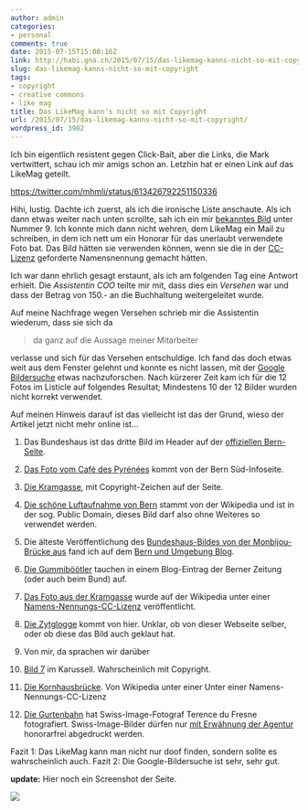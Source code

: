 ```yaml
---
author: admin
categories:
- personal
comments: true
date: 2015-07-15T15:08:16Z
link: http://habi.gna.ch/2015/07/15/das-likemag-kanns-nicht-so-mit-copyright/
slug: das-likemag-kanns-nicht-so-mit-copyright
tags:
- copyright
- creative commons
- like mag
title: Das LikeMag kann's nicht so mit Copyright
url: /2015/07/15/das-likemag-kanns-nicht-so-mit-copyright/
wordpress_id: 3982
---
```


Ich bin eigentlich resistent gegen Click-Bait, aber die Links, die Mark vertwittert, schau ich mir amigs schon an. Letzhin hat er einen Link auf das LikeMag geteilt.

https://twitter.com/mhmli/status/613426792251150336

Hihi, lustig. Dachte ich zuerst, als ich die ironische Liste anschaute. Als ich dann etwas weiter nach unten scrollte, sah ich ein mir [bekanntes Bild](https://www.flickr.com/photos/habi/3704347231/) unter Nummer 9. Ich konnte mich dann nicht wehren, dem LikeMag ein Mail zu schreiben, in dem ich nett um ein Honorar für das unerlaubt verwendete Foto bat. Das Bild hätten sie verwenden können, wenn sie die in der [CC-Lizenz](https://creativecommons.org/licenses/by-nc/2.0/) geforderte Namensnennung gemacht hätten.

Ich war dann ehrlich gesagt erstaunt, als ich am folgenden Tag eine Antwort erhielt. Die _Assistentin COO_ teilte mir mit, dass dies ein _Versehen_ war und dass der Betrag von 150.- an die Buchhaltung weitergeleitet wurde.

Auf meine Nachfrage wegen Versehen schrieb mir die Assistentin wiederum, dass sie sich da



<blockquote>da ganz auf die Aussage meiner Mitarbeiter</blockquote>



verlasse und sich für das Versehen entschuldige. Ich fand das doch etwas weit aus dem Fenster gelehnt und konnte es nicht lassen, mit der [Google Bildersuche](http://images.google.com) etwas nachzuforschen. Nach kürzerer Zeit kam ich für die 12 Fotos im Listicle auf folgendes Resultat; Mindestens 10 der 12 Bilder wurden nicht korrekt verwendet.

Auf meinen Hinweis darauf ist das vielleicht ist das der Grund, wieso der Artikel jetzt nicht mehr online ist...




    
  1. Das Bundeshaus ist das dritte Bild im Header auf der [offiziellen Bern-Seite](http://www.bern.com/de/).

    
  2. [Das Foto vom Café des Pyrénées](http://www.bern-sued.ch/87301.html) kommt von der Bern Süd-Infoseite.

    
  3. [Die Kramgasse](http://www.fotocommunity.de/pc/pc/display/32080209), mit Copyright-Zeichen auf der Seite.

    
  4. [Die schöne Luftaufnahme von Bern](https://en.wikipedia.org/wiki/Bern#/media/File:Bern_luftaufnahme.png) stammt von der Wikipedia und ist in der sog. Public Domain, dieses Bild darf also ohne Weiteres so verwendet werden.

    
  5. Die älteste Veröffentlichung des [Bundeshaus-Bildes von der Monbijou-Brücke aus](https://bernundumgebung.wordpress.com/2011/08/22/aareschwumm-beim-marzili/) fand ich auf dem [Bern und Umgebung Blog](https://bernundumgebung.wordpress.com).

    
  6. [Die Gummiböötler](http://blog.bernerzeitung.ch/bzforum/index.php/55967/riesengrosses-merci-an-die-jungs-von-der-brucke/) tauchen in einem Blog-Eintrag der Berner Zeitung (oder auch beim Bund) auf.

    
  7. [Das Foto aus der Kramgasse](https://commons.wikimedia.org/wiki/Category:Kramgasse#/media/File:4572_-_Bern_-_Brunnen_und_Zytglogge_am_Kramgasse.JPG) wurde auf der Wikipedia unter einer [Namens-Nennungs-CC-Lizenz](https://creativecommons.org/licenses/by-sa/2.5/) veröffentlicht.

    
  8. [Die Zytglogge](http://www.globaltravelmate.com/europe/switzerland/bern) kommt von hier. Unklar, ob von dieser Webseite selber, oder ob diese das Bild auch geklaut hat.

    
  9. Von mir, da sprachen wir darüber

    
  10. [Bild 7](http://www.myswitzerland.com/en-ch/destination-bern.htm) im Karussell. Wahrscheinlich mit Copyright.

    
  11. [Die Kornhausbrücke](https://commons.wikimedia.org/wiki/File:Bern_-_Kornhausbrücke.jpg). Von Wikipedia unter einer Unter einer Namens-Nennungs-CC-Lizenz

    
  12. [Die Gurtenbahn](http://swissimages.dc2.orphea.com/en/asset/fullTextSearch/search/gurten/page/1) hat Swiss-Image-Fotograf Terence du Fresne fotografiert. Swiss-Image-Bilder dürfen nur [mit Erwähnung der Agentur](http://swiss-image.ch/index.php?id=3) honorarfrei abgedruckt werden.



Fazit 1: Das LikeMag kann man nicht nur doof finden, sondern sollte es wahrscheinlich auch.
Fazit 2: Die Google-Bildersuche ist sehr, sehr gut.

**update:** Hier noch ein Screenshot der Seite.

[![](http://habi.gna.ch/wp-content/uploads/2015/07/12-Gründe-warum-du-diesen-Sommer-auf-keinen-Fall-Bern-besuchen-solltest.-LikeMag-20150624-157x1024.jpg)](http://habi.gna.ch/wp-content/uploads/2015/07/12-Gründe-warum-du-diesen-Sommer-auf-keinen-Fall-Bern-besuchen-solltest.-LikeMag-20150624.jpg)
